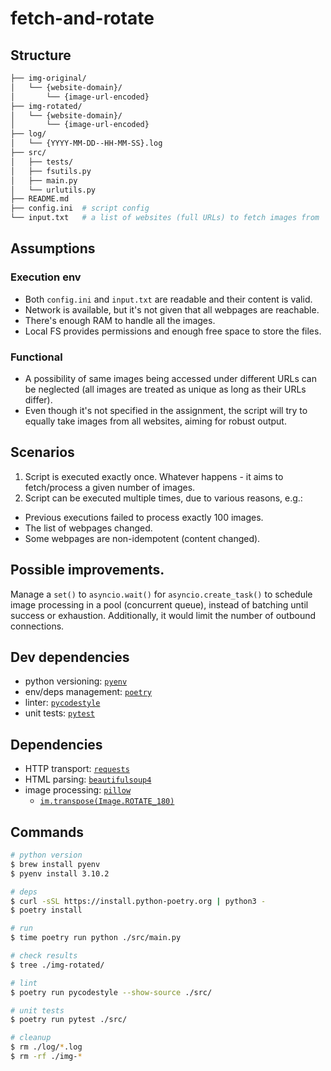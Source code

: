 # fetch-and-rotate

## Structure

```bash
├── img-original/
│   └── {website-domain}/
│       └── {image-url-encoded}
├── img-rotated/
│   └── {website-domain}/
│       └── {image-url-encoded}
├── log/
│   └── {YYYY-MM-DD--HH-MM-SS}.log
├── src/
│   ├── tests/
│   ├── fsutils.py
│   ├── main.py
│   └── urlutils.py
├── README.md
├── config.ini  # script config
└── input.txt   # a list of websites (full URLs) to fetch images from
```

## Assumptions

### Execution env

* Both `config.ini` and `input.txt` are readable and their content is valid.
* Network is available, but it's not given that all webpages are reachable.
* There's enough RAM to handle all the images.
* Local FS provides permissions and enough free space to store the files.

### Functional

* A possibility of same images being accessed under different URLs can be
neglected (all images are treated as unique as long as their URLs differ).
* Even though it's not specified in the assignment,
the script will try to equally take images from all websites,
aiming for robust output.

## Scenarios

1. Script is executed exactly once.
Whatever happens - it aims to fetch/process a given number of images.
2. Script can be executed multiple times, due to various reasons, e.g.:
* Previous executions failed to process exactly 100 images.
* The list of webpages changed.
* Some webpages are non-idempotent (content changed).

## Possible improvements.

Manage a `set()` to `asyncio.wait()` for `asyncio.create_task()`
to schedule image processing in a pool (concurrent queue),
instead of batching until success or exhaustion.
Additionally, it would limit the number of outbound connections.

## Dev dependencies

* python versioning: [`pyenv`](https://github.com/pyenv/pyenv/)
* env/deps management: [`poetry`](https://python-poetry.org/docs/basic-usage/)
* linter: [`pycodestyle`](https://pycodestyle.readthedocs.io/en/latest/)
* unit tests: [`pytest`](https://pytest.org/en/latest/)

## Dependencies

* HTTP transport: [`requests`](https://docs.python-requests.org/en/latest/user/quickstart/)
* HTML parsing: [`beautifulsoup4`](https://www.crummy.com/software/BeautifulSoup/bs4/doc/)
* image processing: [`pillow`](https://pillow.readthedocs.io/)
  * [`im.transpose(Image.ROTATE_180)`](https://pillow.readthedocs.io/en/stable/handbook/tutorial.html#transposing-an-image)

## Commands

```bash
# python version
$ brew install pyenv
$ pyenv install 3.10.2

# deps
$ curl -sSL https://install.python-poetry.org | python3 -
$ poetry install

# run
$ time poetry run python ./src/main.py

# check results
$ tree ./img-rotated/

# lint
$ poetry run pycodestyle --show-source ./src/

# unit tests
$ poetry run pytest ./src/

# cleanup
$ rm ./log/*.log
$ rm -rf ./img-*
```
